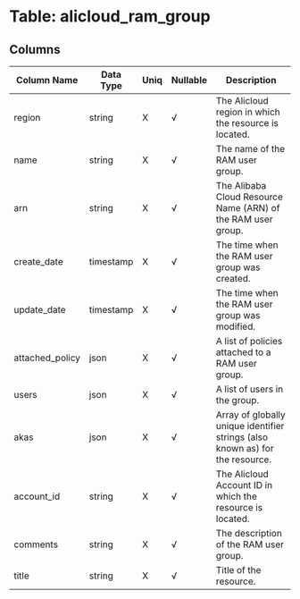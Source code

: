 # Table: alicloud_ram_group

## Columns 

|  Column Name   |  Data Type  | Uniq | Nullable | Description | 
|  ----  | ----  | ----  | ----  | ---- | 
| region | string | X | √ | The Alicloud region in which the resource is located. | 
| name | string | X | √ | The name of the RAM user group. | 
| arn | string | X | √ | The Alibaba Cloud Resource Name (ARN) of the RAM user group. | 
| create_date | timestamp | X | √ | The time when the RAM user group was created. | 
| update_date | timestamp | X | √ | The time when the RAM user group was modified. | 
| attached_policy | json | X | √ | A list of policies attached to a RAM user group. | 
| users | json | X | √ | A list of users in the group. | 
| akas | json | X | √ | Array of globally unique identifier strings (also known as) for the resource. | 
| account_id | string | X | √ | The Alicloud Account ID in which the resource is located. | 
| comments | string | X | √ | The description of the RAM user group. | 
| title | string | X | √ | Title of the resource. | 


